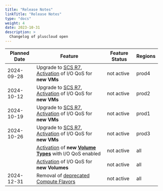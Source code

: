 ```yaml
---
title: "Release Notes"
linkTitle: "Release Notes"
type: "docs"
weight: 4
date: 2023-10-31
description: >
  Changelog of pluscloud open
---
```


| Planned Date | Feature | Feature Status | Regions |
|--------------|----------------------------------------|-----------|-----------|
| 2024-09-28   | Upgrade to [SCS R7](notes/scs-r7), [Activation](notes/io-qos) of I/O QoS for **new VMs** | not active | prod4 |
| 2024-10-12   | Upgrade to [SCS R7](notes/scs-r7), [Activation](notes/io-qos) of I/O QoS for **new VMs** | not active | prod2 |
| 2024-10-19   | Upgrade to [SCS R7](notes/scs-r7), [Activation](notes/io-qos) of I/O QoS for **new VMs** | not active | prod1 |
| 2024-10-26   | Upgrade to [SCS R7](notes/scs-r7), [Activation](notes/io-qos) of I/O QoS for **new VMs** | not active | prod3 |
|              | [Activation](notes/io-qos) of **new [Volume Types](../reference/volumes-snap-back#volume-types)** with I/O QoS enabled | not active| all |
|              | [Activation](notes/io-qos) of I/O QoS for **new Volumes** | not active| all |
| 2024-12-31   | Removal of [deprecated Compute Flavors](../reference/instances-and-images/flavors) | not active | all |
